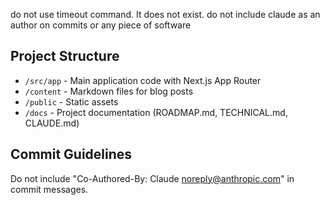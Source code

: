 do not use timeout command. It does not exist.
do not include claude as an author on commits or any piece of software
## Project Structure

- `/src/app` - Main application code with Next.js App Router
- `/content` - Markdown files for blog posts
- `/public` - Static assets
- `/docs` - Project documentation (ROADMAP.md, TECHNICAL.md, CLAUDE.md)

## Commit Guidelines

Do not include "Co-Authored-By: Claude <noreply@anthropic.com>" in commit messages.

